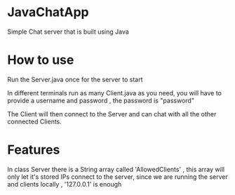 # JavaChatApp
Simple Chat server that is built using Java

# How to use

Run the Server.java once for the server to start

In different terminals run as many Client.java as you need, you will have to provide a username and password , the password is "password"

The Client will then connect to the Server and can chat with all the other connected Clients.	


# Features

In class Server there is a String array called 'AllowedClients' , this array will only let it's stored IPs connect to the server, since we are running the server and clients locally , '127.0.0.1' is enough





